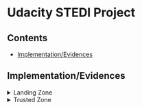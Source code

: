 # Udacity STEDI Project

## Contents

+ [Implementation/Evidences](#Implementation/Evidences)


## Implementation/Evidences
<details>
<summary>
Landing Zone
</summary>

 The raw data is stored in the landing tables. These tables got create with SQL DDL transactions.
 
 [accelerometer_landing.sql](SQL_Tables/accelerometer_landing.sql)
 
 [customer_landing.sql](SQL_Tables/customer_landing.sql)
 
 [step_trainer_landing.sql](SQL_Tables/step_trainer_landing.sql)

These are AWS Glue Tables and can get queried by AWS Athena

Row Count:
 ![alt text](SQL_Tables/screenshot_tableRows.png)

All Customers are currently included even they not agreed to share their data for research purposes:
![alt text](SQL_Tables/screenshot_shareWithResearchAsOfDate.png)

</details>

<details>
<summary>
Trusted Zone
</summary>

## Customer

The Customer trusted table is created via an AWS Glue script. All Customers who agreed to share their data for research purposes are included. 
![alt text](customer/trusted/Screenshot_sharewithresearchasofdate.png)

</details>
